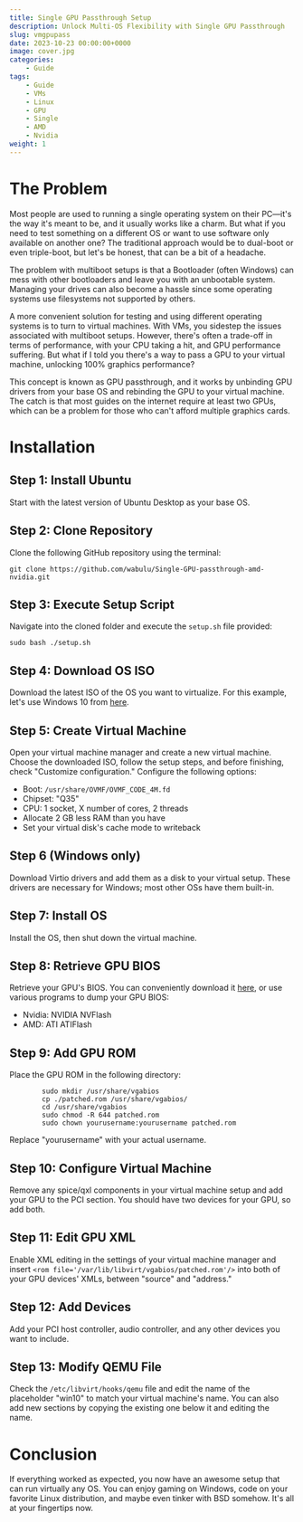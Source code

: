 ```yaml
---
title: Single GPU Passthrough Setup
description: Unlock Multi-OS Flexibility with Single GPU Passthrough
slug: vmgpupass
date: 2023-10-23 00:00:00+0000
image: cover.jpg
categories:
    - Guide
tags:
    - Guide
    - VMs
    - Linux
    - GPU
    - Single
    - AMD
    - Nvidia
weight: 1
---
```

The Problem
============

Most people are used to running a single operating system on their PC—it's the way it's meant to be, and it usually works like a charm. But what if you need to test something on a different OS or want to use software only available on another one? The traditional approach would be to dual-boot or even triple-boot, but let's be honest, that can be a bit of a headache.

The problem with multiboot setups is that a Bootloader (often Windows) can mess with other bootloaders and leave you with an unbootable system. Managing your drives can also become a hassle since some operating systems use filesystems not supported by others.

A more convenient solution for testing and using different operating systems is to turn to virtual machines. With VMs, you sidestep the issues associated with multiboot setups. However, there's often a trade-off in terms of performance, with your CPU taking a hit, and GPU performance suffering. But what if I told you there's a way to pass a GPU to your virtual machine, unlocking 100% graphics performance?

This concept is known as GPU passthrough, and it works by unbinding GPU drivers from your base OS and rebinding the GPU to your virtual machine. The catch is that most guides on the internet require at least two GPUs, which can be a problem for those who can't afford multiple graphics cards.

Installation
============

Step 1: Install Ubuntu
----------------------

Start with the latest version of Ubuntu Desktop as your base OS.

Step 2: Clone Repository
------------------------

Clone the following GitHub repository using the terminal:

    git clone https://github.com/wabulu/Single-GPU-passthrough-amd-nvidia.git

Step 3: Execute Setup Script
----------------------------

Navigate into the cloned folder and execute the `setup.sh` file provided:

    sudo bash ./setup.sh

Step 4: Download OS ISO
-----------------------

Download the latest ISO of the OS you want to virtualize. For this example, let's use Windows 10 from [here](URL).

Step 5: Create Virtual Machine
------------------------------

Open your virtual machine manager and create a new virtual machine. Choose the downloaded ISO, follow the setup steps, and before finishing, check "Customize configuration." Configure the following options:

*   Boot: `/usr/share/OVMF/OVMF_CODE_4M.fd`
*   Chipset: "Q35"
*   CPU: 1 socket, X number of cores, 2 threads
*   Allocate 2 GB less RAM than you have
*   Set your virtual disk's cache mode to writeback

Step 6 (Windows only)
---------------------

Download Virtio drivers and add them as a disk to your virtual setup. These drivers are necessary for Windows; most other OSs have them built-in.

Step 7: Install OS
------------------

Install the OS, then shut down the virtual machine.

Step 8: Retrieve GPU BIOS
-------------------------

Retrieve your GPU's BIOS. You can conveniently download it [here](URL), or use various programs to dump your GPU BIOS:

*   Nvidia: NVIDIA NVFlash
*   AMD: ATI ATIFlash

Step 9: Add GPU ROM
-------------------

Place the GPU ROM in the following directory:

    
            sudo mkdir /usr/share/vgabios
            cp ./patched.rom /usr/share/vgabios/
            cd /usr/share/vgabios
            sudo chmod -R 644 patched.rom
            sudo chown yourusername:yourusername patched.rom
        

Replace "yourusername" with your actual username.

Step 10: Configure Virtual Machine
----------------------------------

Remove any spice/qxl components in your virtual machine setup and add your GPU to the PCI section. You should have two devices for your GPU, so add both.

Step 11: Edit GPU XML
---------------------

Enable XML editing in the settings of your virtual machine manager and insert `<rom file='/var/lib/libvirt/vgabios/patched.rom'/>` into both of your GPU devices' XMLs, between "source" and "address."

Step 12: Add Devices
--------------------

Add your PCI host controller, audio controller, and any other devices you want to include.

Step 13: Modify QEMU File
-------------------------

Check the `/etc/libvirt/hooks/qemu` file and edit the name of the placeholder "win10" to match your virtual machine's name. You can also add new sections by copying the existing one below it and editing the name.

Conclusion
============

If everything worked as expected, you now have an awesome setup that can run virtually any OS. You can enjoy gaming on Windows, code on your favorite Linux distribution, and maybe even tinker with BSD somehow. It's all at your fingertips now.